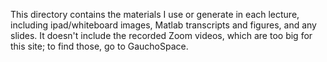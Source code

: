 This directory contains the materials I use or generate in each lecture, including ipad/whiteboard images, Matlab transcripts and figures, and any slides. It doesn't include the recorded Zoom videos, which are too big for this site; to find those, go to GauchoSpace.
